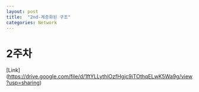 ```yaml
---
layout: post
title:  "2nd-계층화된 구조"
categories: Network
---
```


# 2주차

[Link] (https://drive.google.com/file/d/1ftYLLythlOzfHgjc9iTOthqELwK5Wa9g/view?usp=sharing)